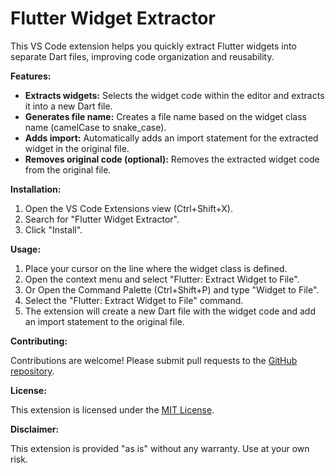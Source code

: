 # Flutter Widget Extractor

This VS Code extension helps you quickly extract Flutter widgets into separate Dart files, improving code organization and reusability.

**Features:**

* **Extracts widgets:** Selects the widget code within the editor and extracts it into a new Dart file.
* **Generates file name:** Creates a file name based on the widget class name (camelCase to snake_case).
* **Adds import:** Automatically adds an import statement for the extracted widget in the original file.
* **Removes original code (optional):** Removes the extracted widget code from the original file.

**Installation:**

1. Open the VS Code Extensions view (Ctrl+Shift+X).
2. Search for "Flutter Widget Extractor".
3. Click "Install".

**Usage:**

1. Place your cursor on the line where the widget class is defined.
2. Open the context menu and select "Flutter: Extract Widget to File".
3. Or Open the Command Palette (Ctrl+Shift+P) and type "Widget to File".
4. Select the "Flutter: Extract Widget to File" command.
5. The extension will create a new Dart file with the widget code and add an import statement to the original file.

**Contributing:**

Contributions are welcome! Please submit pull requests to the [GitHub repository](https://github.com/ionicfirebaseapp/getwidget).

**License:**

This extension is licensed under the [MIT License](https://docs.github.com/articles/licensing-a-repository).

**Disclaimer:**

This extension is provided "as is" without any warranty. Use at your own risk.